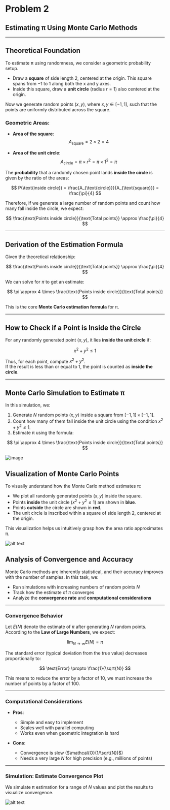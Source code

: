 # Problem 2

## Estimating π Using Monte Carlo Methods  
---
## Theoretical Foundation

To estimate π using randomness, we consider a geometric probability setup.

- Draw a **square** of side length 2, centered at the origin. This square spans from $-1$ to $1$ along both the x and y axes.
- Inside this square, draw a **unit circle** (radius $r = 1$) also centered at the origin.

Now we generate random points $(x, y)$, where $x, y \in [-1, 1]$, such that the points are uniformly distributed across the square.

### Geometric Areas:

- **Area of the square**:  
$$A_{\text{square}} = 2 \times 2 = 4$$

- **Area of the unit circle**:  
$$A_{\text{circle}} = \pi \times r^2 = \pi \times 1^2 = \pi$$

The **probability** that a randomly chosen point lands **inside the circle** is given by the ratio of the areas:

$$
P(\text{inside circle}) = \frac{A_{\text{circle}}}{A_{\text{square}}} = \frac{\pi}{4}
$$

Therefore, if we generate a large number of random points and count how many fall inside the circle, we expect:

$$
\frac{\text{Points inside circle}}{\text{Total points}} \approx \frac{\pi}{4}
$$

---

## Derivation of the Estimation Formula

Given the theoretical relationship:

$$
\frac{\text{Points inside circle}}{\text{Total points}} \approx \frac{\pi}{4}
$$

We can solve for $\pi$ to get an estimate:

$$
\pi \approx 4 \times \frac{\text{Points inside circle}}{\text{Total points}}
$$

This is the core **Monte Carlo estimation formula** for π.

---

## How to Check if a Point is Inside the Circle

For any randomly generated point $(x, y)$, it lies **inside the unit circle** if:

$$
x^2 + y^2 \leq 1
$$

Thus, for each point, compute $x^2 + y^2$.  
If the result is less than or equal to 1, the point is counted as **inside the circle**.

---
## Monte Carlo Simulation to Estimate π

In this simulation, we:

1. Generate $N$ random points $(x, y)$ inside a square from $[-1, 1] \times [-1, 1]$.
2. Count how many of them fall inside the unit circle using the condition $x^2 + y^2 \leq 1$.
3. Estimate π using the formula:

$$
\pi \approx 4 \times \frac{\text{Points inside circle}}{\text{Total points}}
$$

![image](stats2-1.png)

## Visualization of Monte Carlo Points

To visually understand how the Monte Carlo method estimates π:

- We plot all randomly generated points $(x, y)$ inside the square.
- Points **inside** the unit circle ($x^2 + y^2 \leq 1$) are shown in **blue**.
- Points **outside** the circle are shown in **red**.
- The unit circle is inscribed within a square of side length 2, centered at the origin.

This visualization helps us intuitively grasp how the area ratio approximates π.

![alt text](stats2-2.png)

## Analysis of Convergence and Accuracy

Monte Carlo methods are inherently statistical, and their accuracy improves with the number of samples. In this task, we:

- Run simulations with increasing numbers of random points $N$
- Track how the estimate of $\pi$ converges
- Analyze the **convergence rate** and **computational considerations**

---

### Convergence Behavior

Let $E(N)$ denote the estimate of $\pi$ after generating $N$ random points. According to the **Law of Large Numbers**, we expect:

$$
\lim_{N \to \infty} E(N) = \pi
$$

The standard error (typical deviation from the true value) decreases proportionally to:

$$
\text{Error} \propto \frac{1}{\sqrt{N}}
$$

This means to reduce the error by a factor of 10, we must increase the number of points by a factor of 100.

---

### Computational Considerations

- **Pros**:
  - Simple and easy to implement
  - Scales well with parallel computing
  - Works even when geometric integration is hard

- **Cons**:
  - Convergence is slow ($\mathcal{O}(1/\sqrt{N})$)
  - Needs a very large $N$ for high precision (e.g., millions of points)

---

### Simulation: Estimate Convergence Plot
We simulate π estimation for a range of $N$ values and plot the results to visualize convergence.

![alt text](stats2-3.png)